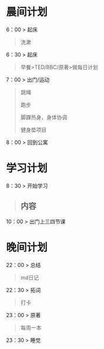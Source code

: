 # 晨间计划
6：00 > 起床
> 洗漱
> 
6：30 > 起床
> 早餐>TED/BBC/原著>做每日计划

7：00 > 出门/运动
> 跳绳
> 
> 跑步
> 
> 脚踝热身，身体协调
> 
> 健身垫项目

8：00 > 回到公寓

# 学习计划
8：30 > 开始学习
> ## 内容

10：00 > 出门上三四节课



# 晚间计划
22：00 > 总结
> md日记

22：30 > 拓词
> 打卡

23：00 > 原著
> 每周一本

23：30 > 睡觉
